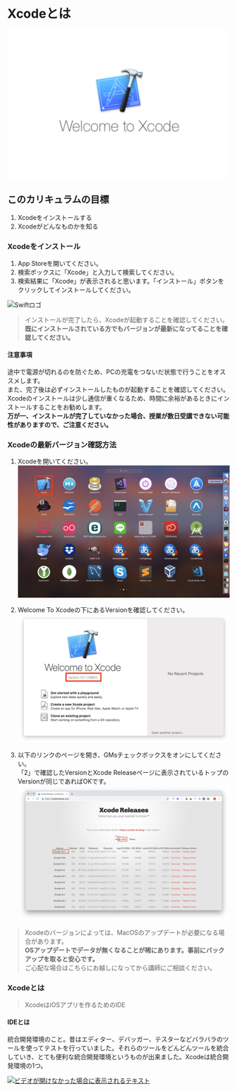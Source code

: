 # Xcodeとは
![Swiftロゴ](./img/welcome_to_xcode.png)

## このカリキュラムの目標
1. Xcodeをインストールする
2. Xcodeがどんなものかを知る

### Xcodeをインストール
1. App Storeを開いてください。
2. 検索ボックスに「Xcode」と入力して検索してください。
3. 検索結果に「Xcode」が表示されると思います。「インストール」ボタンをクリックしてインストールしてください。

![Swiftロゴ](./img/install_xcode.png)

> インストールが完了したら、Xcodeが起動することを確認してください。  
> **既にインストールされている方でもバージョンが最新になってることを確認してください。**

#### 注意事項
途中で電源が切れるのを防ぐため、PCの充電をつないだ状態で行うことをオススメします。  
また、完了後は必ずインストールしたものが起動することを確認してください。  
Xcodeのインストールは少し通信が重くなるため、時間に余裕があるときにインストールすることをお勧めします。  
**万が一、インストールが完了していなかった場合、授業が数日受講できない可能性がありますので、ご注意ください。**


### Xcodeの最新バージョン確認方法
1. Xcodeを開いてください。
	![Swiftロゴ](./img/launchpad.png)
	
2. Welcome To Xcodeの下にあるVersionを確認してください。
	![Swiftロゴ](./img/check_version.png)
	
3. 以下のリンクのページを開き、GMsチェックボックスをオンにしてください。  
「2」で確認したVersionとXcode Releaseページに表示されているトップのVersionが同じであればOKです。
	![Swiftロゴ](./img/xcodereleases.png)
	
> Xcodeのバージョンによっては、MacOSのアップデートが必要になる場合があります。  
> **OSアップデートでデータが無くなることが稀にあります。事前にバックアップを取ると安心です。**  
> ご心配な場合はこちらにお越しになってから講師にご相談ください。


### Xcodeとは
> XcodeはiOSアプリを作るためのIDE 

#### IDEとは  
統合開発環境のこと。昔はエディター、デバッガー、テスターなどバラバラのツールを使ってテストを行っていました。それらのツールをどんどんツールを統合していき、とても便利な統合開発環境というものが出来ました。Xcodeは統合開発環境の1つ。

[![ビデオが開けなかった場合に表示されるテキスト](http://i.ytimg.com/vi/GRX6DeIDz2A/sddefault.jpg)](https://www.youtube.com/watch?v=GRX6DeIDz2A&feature=youtu.be)